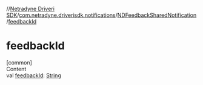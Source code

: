 //[Netradyne Driveri SDK](../../index.md)/[com.netradyne.driverisdk.notifications](../index.md)/[NDFeedbackSharedNotification](index.md)/[feedbackId](feedback-id.md)



# feedbackId  
[common]  
Content  
val [feedbackId](feedback-id.md): [String](https://kotlinlang.org/api/latest/jvm/stdlib/kotlin/-string/index.html)  



